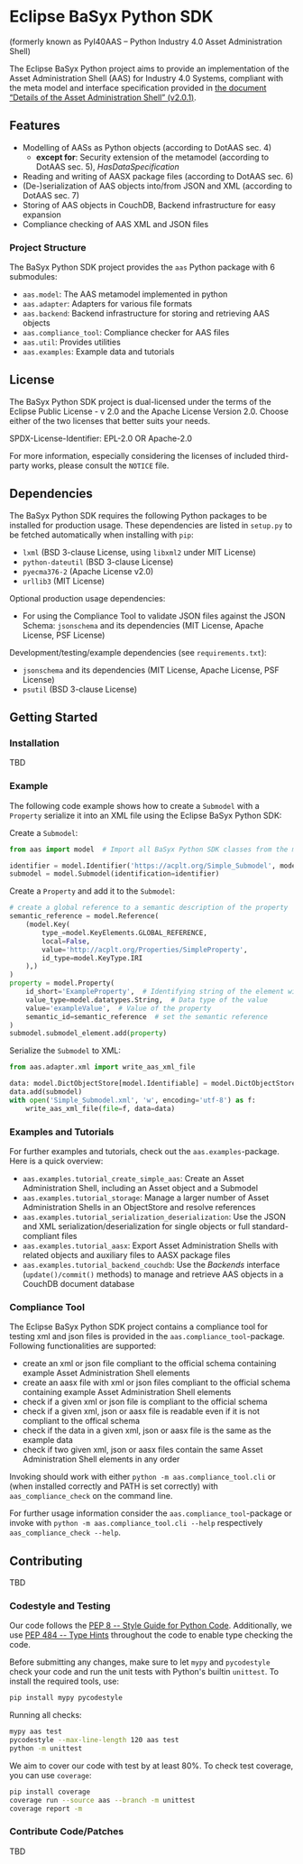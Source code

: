 # Eclipse BaSyx Python SDK

(formerly known as PyI40AAS – Python Industry 4.0 Asset Administration Shell)

The Eclipse BaSyx Python project aims to provide an implementation of the Asset Administration Shell (AAS) for Industry 4.0 Systems,
compliant with the meta model and interface specification provided in
[the document “Details of the Asset Administration Shell” (v2.0.1)](https://www.plattform-i40.de/PI40/Redaktion/DE/Downloads/Publikation/Details-of-the-Asset-Administration-Shell-Part1.html).


## Features

* Modelling of AASs as Python objects (according to DotAAS sec. 4)
    * **except for**: Security extension of the metamodel (according to DotAAS sec. 5), *HasDataSpecification*
* Reading and writing of AASX package files (according to DotAAS sec. 6)
* (De-)serialization of AAS objects into/from JSON and XML (according to DotAAS sec. 7) 
* Storing of AAS objects in CouchDB, Backend infrastructure for easy expansion 
* Compliance checking of AAS XML and JSON files


### Project Structure

The BaSyx Python SDK project provides the `aas` Python package with 6 submodules:

* `aas.model`: The AAS metamodel implemented in python
* `aas.adapter`: Adapters for various file formats 
* `aas.backend`: Backend infrastructure for storing and retrieving AAS objects
* `aas.compliance_tool`: Compliance checker for AAS files
* `aas.util`: Provides utilities
* `aas.examples`: Example data and tutorials


## License

The BaSyx Python SDK project is dual-licensed under the terms of the Eclipse Public License - v 2.0 and the
Apache License Version 2.0. Choose either of the two licenses that better suits your needs.

SPDX-License-Identifier: EPL-2.0 OR Apache-2.0

For more information, especially considering the licenses of included third-party works, please consult the `NOTICE`
file.


## Dependencies

The BaSyx Python SDK requires the following Python packages to be installed for production usage. These dependencies are listed in
`setup.py` to be fetched automatically when installing with `pip`:
* `lxml` (BSD 3-clause License, using `libxml2` under MIT License)
* `python-dateutil` (BSD 3-clause License)
* `pyecma376-2` (Apache License v2.0)
* `urllib3` (MIT License)

Optional production usage dependencies:
* For using the Compliance Tool to validate JSON files against the JSON Schema: `jsonschema` and its
dependencies (MIT License, Apache License, PSF License)

Development/testing/example dependencies (see `requirements.txt`):
* `jsonschema` and its dependencies (MIT License, Apache License, PSF License)
* `psutil` (BSD 3-clause License)


## Getting Started

### Installation

TBD


### Example

The following code example shows how to create a `Submodel` with a `Property` serialize it into an XML file using the
Eclipse BaSyx Python SDK:

Create a `Submodel`:
```python
from aas import model  # Import all BaSyx Python SDK classes from the model package

identifier = model.Identifier('https://acplt.org/Simple_Submodel', model.IdentifierType.IRI)
submodel = model.Submodel(identification=identifier)
```

Create a `Property` and add it to the `Submodel`:
```python
# create a global reference to a semantic description of the property
semantic_reference = model.Reference(
    (model.Key(
        type_=model.KeyElements.GLOBAL_REFERENCE,
        local=False,
        value='http://acplt.org/Properties/SimpleProperty',
        id_type=model.KeyType.IRI
    ),)
)
property = model.Property(
    id_short='ExampleProperty',  # Identifying string of the element within the submodel namespace
    value_type=model.datatypes.String,  # Data type of the value
    value='exampleValue',  # Value of the property
    semantic_id=semantic_reference  # set the semantic reference
)
submodel.submodel_element.add(property)
```

Serialize the `Submodel` to XML:
```python
from aas.adapter.xml import write_aas_xml_file

data: model.DictObjectStore[model.Identifiable] = model.DictObjectStore()
data.add(submodel)
with open('Simple_Submodel.xml', 'w', encoding='utf-8') as f:
    write_aas_xml_file(file=f, data=data)
```


### Examples and Tutorials

For further examples and tutorials, check out the `aas.examples`-package. Here is a quick overview:

* `aas.examples.tutorial_create_simple_aas`: Create an Asset Administration Shell, including an Asset object and a 
  Submodel
* `aas.examples.tutorial_storage`: Manage a larger number of Asset Administration Shells in an ObjectStore and resolve
  references
* `aas.examples.tutorial_serialization_deserialization`: Use the JSON and XML serialization/deserialization for
  single objects or full standard-compliant files 
* `aas.examples.tutorial_aasx`: Export Asset Administration Shells with related objects and auxiliary files to AASX 
  package files
* `aas.examples.tutorial_backend_couchdb`: Use the *Backends* interface (`update()/commit()` methods) to manage and
  retrieve AAS objects in a CouchDB document database 


### Compliance Tool

The Eclipse BaSyx Python SDK project contains a compliance tool for testing xml and json files is provided in the 
`aas.compliance_tool`-package. Following functionalities are supported:

* create an xml or json file compliant to the official schema containing example Asset Administration Shell elements
* create an aasx file with xml or json files compliant to the official schema containing example Asset Administration 
Shell elements
* check if a given xml or json file is compliant to the official schema
* check if a given xml, json or aasx file is readable even if it is not compliant to the offical schema
* check if the data in a given xml, json or aasx file is the same as the example data
* check if two given xml, json or aasx files contain the same Asset Administration Shell elements in any order 

Invoking should work with either `python -m aas.compliance_tool.cli` or (when installed correctly and PATH is set 
correctly) with `aas_compliance_check` on the command line.

For further usage information consider the `aas.compliance_tool`-package or invoke with 
`python -m aas.compliance_tool.cli --help` respectively `aas_compliance_check --help`.

## Contributing

TBD


### Codestyle and Testing

Our code follows the [PEP 8 -- Style Guide for Python Code](https://www.python.org/dev/peps/pep-0008/).
Additionally, we use [PEP 484 -- Type Hints](https://www.python.org/dev/peps/pep-0484/) throughout the code to enable type checking the code.

Before submitting any changes, make sure to let `mypy` and `pycodestyle` check your code and run the unit tests with
Python's builtin `unittest`. To install the required tools, use:
```bash
pip install mypy pycodestyle
```

Running all checks:
```bash
mypy aas test
pycodestyle --max-line-length 120 aas test
python -m unittest
```

We aim to cover our code with test by at least 80%. To check test coverage, you can use `coverage`:

```bash
pip install coverage
coverage run --source aas --branch -m unittest
coverage report -m
```


### Contribute Code/Patches

TBD
